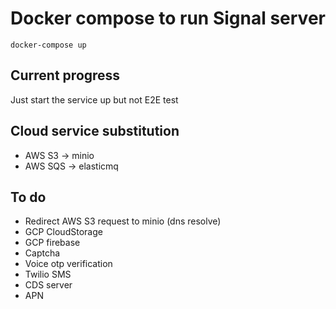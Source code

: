 # Docker compose to run Signal server
```
docker-compose up
```
## Current progress
Just start the service up but not E2E test
## Cloud service substitution
* AWS S3 -> minio
* AWS SQS -> elasticmq

## To do
* Redirect AWS S3 request to minio (dns resolve)
* GCP CloudStorage
* GCP firebase
* Captcha
* Voice otp verification
* Twilio SMS
* CDS server
* APN

